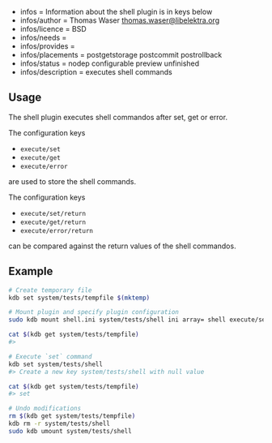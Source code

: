 - infos = Information about the shell plugin is in keys below
- infos/author = Thomas Waser <thomas.waser@libelektra.org>
- infos/licence = BSD
- infos/needs =
- infos/provides =
- infos/placements = postgetstorage postcommit postrollback
- infos/status = nodep configurable preview unfinished
- infos/description = executes shell commands

## Usage

The shell plugin executes shell commandos after set, get or error.

The configuration keys

- `execute/set`
- `execute/get`
- `execute/error`

are used to store the shell commands.

The configuration keys

- `execute/set/return`
- `execute/get/return`
- `execute/error/return`

can be compared against the return values of the shell commandos.

## Example

```sh
# Create temporary file
kdb set system/tests/tempfile $(mktemp)

# Mount plugin and specify plugin configuration
sudo kdb mount shell.ini system/tests/shell ini array= shell execute/set="echo set >> $(kdb get system/tests/tempfile)"

cat $(kdb get system/tests/tempfile)
#>

# Execute `set` command
kdb set system/tests/shell
#> Create a new key system/tests/shell with null value

cat $(kdb get system/tests/tempfile)
#> set

# Undo modifications
rm $(kdb get system/tests/tempfile)
kdb rm -r system/tests/shell
sudo kdb umount system/tests/shell
```
